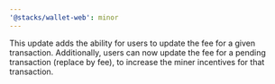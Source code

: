 ```yaml
---
'@stacks/wallet-web': minor
---
```


This update adds the ability for users to update the fee for a given transaction. Additionally, users can now update the fee for a pending transaction (replace by fee), to increase the miner incentives for that transaction.

